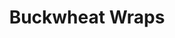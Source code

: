 ---
title: Buckwheat Wraps
metadata:
  title: Buckwheat Wraps
  servings: '2'
  course: Side
  source: https://www.freee-foods.co.uk/recipes/buckwheat-flat-bread-tortilla-wraps
ingredients:
- name: tepid water
  amount: 180 ml
- name: coconut oil
  amount: 4 tsp
- name: buckwheat flour
  amount: 100 g
cookware:
- name: mixing bowl
- name: whisk
- name: frying pan
steps:
- description: Grab a mixing bowl and add in the buckwheat flour, gradually whisk
    in the tepid water to form the mixture for the wrap.
- description: Leave the mixture to stand for 15-20 minutes (although you can cook
    straight away if you're in a rush).
- description: Add a teaspoon of coconut oil to a frying pan on a medium heat. Add
    half the mixture to the pan to cook for 2-3 minutes, until it's firm enough to
    flip.
- description: Flip it over and cook the other side for 1-2 minutes.
- description: Transfer to a plate, and cover with foil if you want to keep it warm.

---